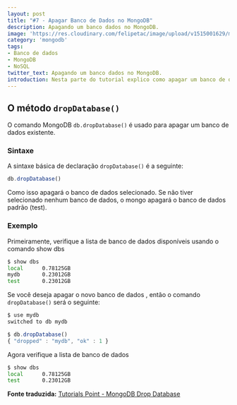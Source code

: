 ```yaml
---
layout: post
title: "#7 - Apagar Banco de Dados no MongoDB"
description: Apagando um banco dados no MongoDB.
image: 'https://res.cloudinary.com/felipetac/image/upload/v1515001629/macbook-delete_kpd2zw.png'
category: 'mongodb'
tags:
- Banco de dados
- MongoDB
- NoSQL
twitter_text: Apagando um banco dados no MongoDB.
introduction: Nesta parte do tutorial explico como apagar um banco de dados no MongoDB.
---
```


## O método ```dropDatabase()```

O comando MongoDB ```db.dropDatabase()``` é usado para apagar um banco de dados existente.

### Sintaxe

A sintaxe básica de declaração ```dropDatabase()``` é a seguinte:

```js
db.dropDatabase()
```

Como isso apagará o banco de dados selecionado. Se não tiver selecionado nenhum banco de dados, o mongo apagará o banco de dados padrão (test).

### Exemplo

Primeiramente, verifique a lista de banco de dados disponíveis usando o comando show dbs

```bash
$ show dbs
local      0.78125GB
mydb       0.23012GB
test       0.23012GB
```

Se você deseja apagar o novo banco de dados <mydb>, então o comando ```dropDatabase()``` será o seguinte:

```js
$ use mydb
switched to db mydb

$ db.dropDatabase()
{ "dropped" : "mydb", "ok" : 1 }
```

Agora verifique a lista de banco de dados

```bash
$ show dbs
local      0.78125GB
test       0.23012GB
```

**Fonte traduzida:** [Tutorials Point - MongoDB Drop Database](http://www.tutorialspoint.com/mongodb/mongodb_drop_database.htm)
